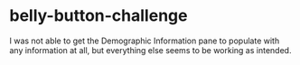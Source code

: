 # belly-button-challenge
I was not able to get the Demographic Information pane to populate with any information at all, but everything else seems to be working as intended.

